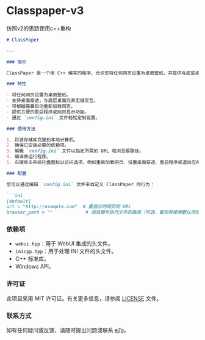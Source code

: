 # Classpaper-v3
 仿照v2的思路使用c++重构


```markdown
# ClassPaper

---

### 简介

ClassPaper 是一个用 C++ 编写的程序，允许您将任何网页设置为桌面壁纸，并提供与底层桌面元素的无缝交互。它支持功能如桌面穿透、自动重新加载等。

### 特性

- 将任何网页设置为桌面壁纸。
- 支持桌面穿透，与底层桌面元素无缝交互。
- 可根据需要自动重新加载网页。
- 提供方便的重启程序或网页显示功能。
- 通过 `config.ini` 文件轻松定制设置。

### 使用方法

1. 将该存储库克隆到本地计算机。
2. 确保已安装必要的依赖项。
3. 编辑 `config.ini` 文件以指定所需的 URL 和浏览器路径。
4. 编译并运行程序。
5. 右键单击系统托盘图标以访问选项，例如重新加载网页、设置桌面穿透、重启程序或退出应用。

### 配置

您可以通过编辑 `config.ini` 文件来自定义 ClassPaper 的行为：

```ini
[default]
url = "http://example.com"  # 要显示的网页的 URL
browser_path = ""            # 浏览器可执行文件的路径（可选，留空将使用默认浏览器）
```

### 依赖项

- `webui.hpp`：用于 WebUI 集成的头文件。
- `inicpp.hpp`：用于处理 INI 文件的头文件。
- C++ 标准库。
- Windows API。

### 许可证

此项目采用 MIT 许可证。有关更多信息，请参阅 [LICENSE](LICENSE) 文件。

### 联系方式

如有任何疑问或反馈，请随时提出问题或联系 [e7g](https://github.com/e7g/)。
```

